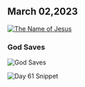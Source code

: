 ## March 02,2023

[![The Name of Jesus](https://raw.githubusercontent.com/linusjf/CIAY/main/March/jpgs/Day061.jpg)](https://youtu.be/v9VHcZU8Tdc "The Name of Jesus")

### God Saves

![God Saves ](https://raw.githubusercontent.com/linusjf/CIAY/main/March/jpgs/GodSaves.jpg)

![Day 61 Snippet ](https://raw.githubusercontent.com/linusjf/CIAY/main/March/jpgs/Day61Snippet.jpg)
